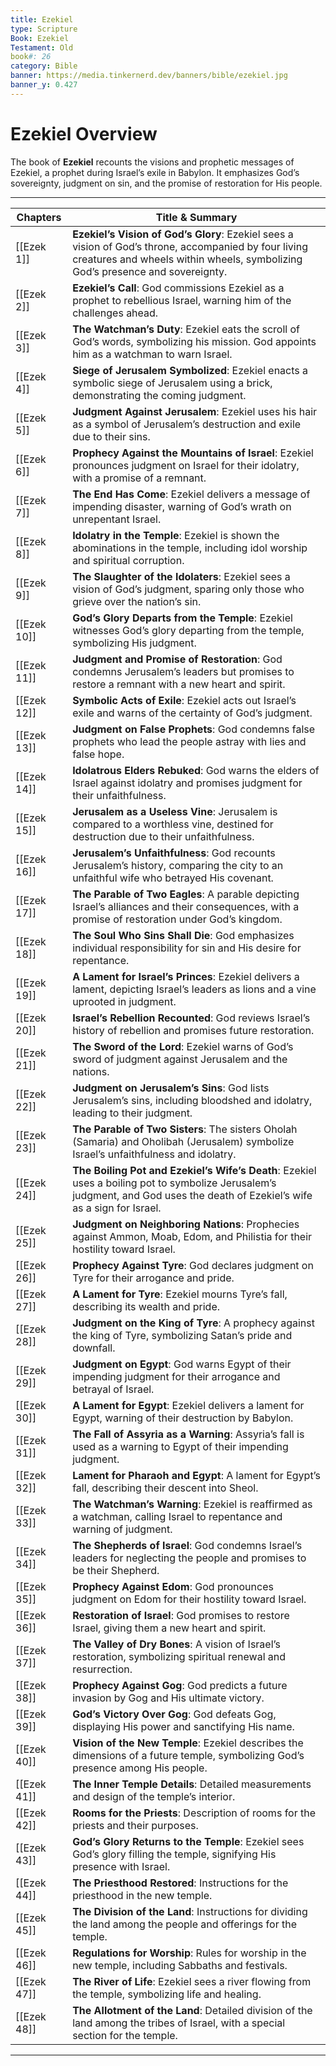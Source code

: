 ```yaml
---
title: Ezekiel
type: Scripture
Book: Ezekiel
Testament: Old
book#: 26
category: Bible
banner: https://media.tinkernerd.dev/banners/bible/ezekiel.jpg
banner_y: 0.427
---
```


# Ezekiel Overview

The book of **Ezekiel** recounts the visions and prophetic messages of Ezekiel, a prophet during Israel’s exile in Babylon. It emphasizes God’s sovereignty, judgment on sin, and the promise of restoration for His people.

---

| Chapters | Title & Summary |
|----------|-----------------|
| [[Ezek 1]] | **Ezekiel’s Vision of God’s Glory**: Ezekiel sees a vision of God’s throne, accompanied by four living creatures and wheels within wheels, symbolizing God’s presence and sovereignty. |
| [[Ezek 2]] | **Ezekiel’s Call**: God commissions Ezekiel as a prophet to rebellious Israel, warning him of the challenges ahead. |
| [[Ezek 3]] | **The Watchman’s Duty**: Ezekiel eats the scroll of God’s words, symbolizing his mission. God appoints him as a watchman to warn Israel. |
| [[Ezek 4]] | **Siege of Jerusalem Symbolized**: Ezekiel enacts a symbolic siege of Jerusalem using a brick, demonstrating the coming judgment. |
| [[Ezek 5]] | **Judgment Against Jerusalem**: Ezekiel uses his hair as a symbol of Jerusalem’s destruction and exile due to their sins. |
| [[Ezek 6]] | **Prophecy Against the Mountains of Israel**: Ezekiel pronounces judgment on Israel for their idolatry, with a promise of a remnant. |
| [[Ezek 7]] | **The End Has Come**: Ezekiel delivers a message of impending disaster, warning of God’s wrath on unrepentant Israel. |
| [[Ezek 8]] | **Idolatry in the Temple**: Ezekiel is shown the abominations in the temple, including idol worship and spiritual corruption. |
| [[Ezek 9]] | **The Slaughter of the Idolaters**: Ezekiel sees a vision of God’s judgment, sparing only those who grieve over the nation’s sin. |
| [[Ezek 10]] | **God’s Glory Departs from the Temple**: Ezekiel witnesses God’s glory departing from the temple, symbolizing His judgment. |
| [[Ezek 11]] | **Judgment and Promise of Restoration**: God condemns Jerusalem’s leaders but promises to restore a remnant with a new heart and spirit. |
| [[Ezek 12]] | **Symbolic Acts of Exile**: Ezekiel acts out Israel’s exile and warns of the certainty of God’s judgment. |
| [[Ezek 13]] | **Judgment on False Prophets**: God condemns false prophets who lead the people astray with lies and false hope. |
| [[Ezek 14]] | **Idolatrous Elders Rebuked**: God warns the elders of Israel against idolatry and promises judgment for their unfaithfulness. |
| [[Ezek 15]] | **Jerusalem as a Useless Vine**: Jerusalem is compared to a worthless vine, destined for destruction due to their unfaithfulness. |
| [[Ezek 16]] | **Jerusalem’s Unfaithfulness**: God recounts Jerusalem’s history, comparing the city to an unfaithful wife who betrayed His covenant. |
| [[Ezek 17]] | **The Parable of Two Eagles**: A parable depicting Israel’s alliances and their consequences, with a promise of restoration under God’s kingdom. |
| [[Ezek 18]] | **The Soul Who Sins Shall Die**: God emphasizes individual responsibility for sin and His desire for repentance. |
| [[Ezek 19]] | **A Lament for Israel’s Princes**: Ezekiel delivers a lament, depicting Israel’s leaders as lions and a vine uprooted in judgment. |
| [[Ezek 20]] | **Israel’s Rebellion Recounted**: God reviews Israel’s history of rebellion and promises future restoration. |
| [[Ezek 21]] | **The Sword of the Lord**: Ezekiel warns of God’s sword of judgment against Jerusalem and the nations. |
| [[Ezek 22]] | **Judgment on Jerusalem’s Sins**: God lists Jerusalem’s sins, including bloodshed and idolatry, leading to their judgment. |
| [[Ezek 23]] | **The Parable of Two Sisters**: The sisters Oholah (Samaria) and Oholibah (Jerusalem) symbolize Israel’s unfaithfulness and idolatry. |
| [[Ezek 24]] | **The Boiling Pot and Ezekiel’s Wife’s Death**: Ezekiel uses a boiling pot to symbolize Jerusalem’s judgment, and God uses the death of Ezekiel’s wife as a sign for Israel. |
| [[Ezek 25]] | **Judgment on Neighboring Nations**: Prophecies against Ammon, Moab, Edom, and Philistia for their hostility toward Israel. |
| [[Ezek 26]] | **Prophecy Against Tyre**: God declares judgment on Tyre for their arrogance and pride. |
| [[Ezek 27]] | **A Lament for Tyre**: Ezekiel mourns Tyre’s fall, describing its wealth and pride. |
| [[Ezek 28]] | **Judgment on the King of Tyre**: A prophecy against the king of Tyre, symbolizing Satan’s pride and downfall. |
| [[Ezek 29]] | **Judgment on Egypt**: God warns Egypt of their impending judgment for their arrogance and betrayal of Israel. |
| [[Ezek 30]] | **A Lament for Egypt**: Ezekiel delivers a lament for Egypt, warning of their destruction by Babylon. |
| [[Ezek 31]] | **The Fall of Assyria as a Warning**: Assyria’s fall is used as a warning to Egypt of their impending judgment. |
| [[Ezek 32]] | **Lament for Pharaoh and Egypt**: A lament for Egypt’s fall, describing their descent into Sheol. |
| [[Ezek 33]] | **The Watchman’s Warning**: Ezekiel is reaffirmed as a watchman, calling Israel to repentance and warning of judgment. |
| [[Ezek 34]] | **The Shepherds of Israel**: God condemns Israel’s leaders for neglecting the people and promises to be their Shepherd. |
| [[Ezek 35]] | **Prophecy Against Edom**: God pronounces judgment on Edom for their hostility toward Israel. |
| [[Ezek 36]] | **Restoration of Israel**: God promises to restore Israel, giving them a new heart and spirit. |
| [[Ezek 37]] | **The Valley of Dry Bones**: A vision of Israel’s restoration, symbolizing spiritual renewal and resurrection. |
| [[Ezek 38]] | **Prophecy Against Gog**: God predicts a future invasion by Gog and His ultimate victory. |
| [[Ezek 39]] | **God’s Victory Over Gog**: God defeats Gog, displaying His power and sanctifying His name. |
| [[Ezek 40]] | **Vision of the New Temple**: Ezekiel describes the dimensions of a future temple, symbolizing God’s presence among His people. |
| [[Ezek 41]] | **The Inner Temple Details**: Detailed measurements and design of the temple’s interior. |
| [[Ezek 42]] | **Rooms for the Priests**: Description of rooms for the priests and their purposes. |
| [[Ezek 43]] | **God’s Glory Returns to the Temple**: Ezekiel sees God’s glory filling the temple, signifying His presence with Israel. |
| [[Ezek 44]] | **The Priesthood Restored**: Instructions for the priesthood in the new temple. |
| [[Ezek 45]] | **The Division of the Land**: Instructions for dividing the land among the people and offerings for the temple. |
| [[Ezek 46]] | **Regulations for Worship**: Rules for worship in the new temple, including Sabbaths and festivals. |
| [[Ezek 47]] | **The River of Life**: Ezekiel sees a river flowing from the temple, symbolizing life and healing. |
| [[Ezek 48]] | **The Allotment of the Land**: Detailed division of the land among the tribes of Israel, with a special section for the temple. |

---
